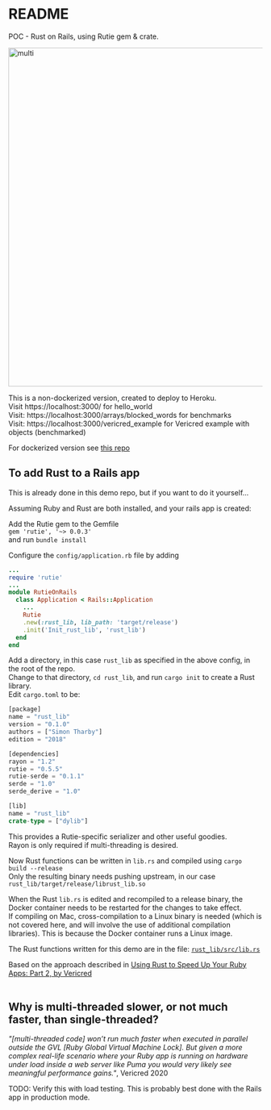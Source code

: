 # README
POC - Rust on Rails, using Rutie gem & crate.
  
<img width="672" alt="multi" src="https://user-images.githubusercontent.com/3944042/152689049-33f11d88-a265-4969-bba3-fc314e83080e.png">
<br>
  
This is a non-dockerized version, created to deploy to Heroku.  
Visit https://localhost:3000/ for hello_world  
Visit: https://localhost:3000/arrays/blocked_words for benchmarks  
Visit: https://localhost:3000/vericred_example for Vericred example with objects (benchmarked)  
  
For dockerized version see [this repo](https://github.com/jinjagit/rutie_on_rails)  
  
## To add Rust to a Rails app
This is already done in this demo repo, but if you want to do it yourself...  
  
Assuming Ruby and Rust are both installed, and your rails app is created:  
  
Add the Rutie gem to the Gemfile  
`gem 'rutie', '~> 0.0.3'`  
and run `bundle install`  
  
Configure the `config/application.rb` file by adding
```ruby
...
require 'rutie'
...
module RutieOnRails
  class Application < Rails::Application
    ...
    Rutie
    .new(:rust_lib, lib_path: 'target/release')
    .init('Init_rust_lib', 'rust_lib')
  end
end
```

Add a directory, in this case `rust_lib` as specified in the above config, in the root of the repo.  
Change to that directory, `cd rust_lib`, and run `cargo init` to create a Rust library.  
Edit `cargo.toml` to be:
```rust
[package]
name = "rust_lib"
version = "0.1.0"
authors = ["Simon Tharby"]
edition = "2018"

[dependencies]
rayon = "1.2"
rutie = "0.5.5"
rutie-serde = "0.1.1"
serde = "1.0"
serde_derive = "1.0"

[lib]
name = "rust_lib"
crate-type = ["dylib"]
```
This provides a Rutie-specific serializer and other useful goodies.  
Rayon is only required if multi-threading is desired.  
  
Now Rust functions can be written in `lib.rs` and compiled using `cargo build --release`  
Only the resulting binary needs pushing upstream, in our case `rust_lib/target/release/librust_lib.so`  
  
When the Rust `lib.rs` is edited and recompiled to a release binary, the Docker container needs to be restarted for the changes to take effect.  
If compiling on Mac, cross-compilation to a Linux binary is needed (which is not covered here, and will involve the use of additional compilation libraries). This is because the Docker container runs a Linux image.  
  
The Rust functions written for this demo are in the file: [`rust_lib/src/lib.rs`](https://github.com/jinjagit/rutie_on_rails/blob/master/rust_lib/src/lib.rs)  
  
Based on the approach described in [Using Rust to Speed Up Your Ruby Apps: Part 2, by Vericred](https://vericred.com/using-rust-to-speed-up-your-ruby-apps-part-2-how-to-use-rust-with-ruby/)  
<br>

## Why is multi-threaded slower, or not much faster, than single-threaded?
_"[multi-threaded code] won’t run much faster when executed in parallel outside the GVL [Ruby Global Virtual Machine Lock]. But given a more complex real-life scenario where your Ruby app is running on hardware under load inside a web server like Puma you would very likely see meaningful performance gains."_, Vericred 2020  
  
TODO: Verify this with load testing. This is probably best done with the Rails app in production mode.
